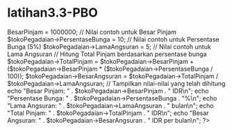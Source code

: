# latihan3.3-PBO
<?php
class Toko_Pegadaian_Syariah
{
    var $BesarPinjam;
    var $PersentaseBunga;
    var $TotalPinjam;
    var $LamaAngsuran;
    var $BesarAngsuran;
}

// Buat sebuah instance dari kelas
$tokoPegadaian = new Toko_Pegadaian_Syariah();

// Tetapkan properti-properti
$tokoPegadaian->BesarPinjam = 1000000; // Nilai contoh untuk Besar Pinjam
$tokoPegadaian->PersentaseBunga = 10;   // Nilai contoh untuk Persentase Bunga (5%)
$tokoPegadaian->LamaAngsuran = 5;     // Nilai contoh untuk Lama Angsuran

// Hitung Total Pinjam berdasarkan persentase bunga
$tokoPegadaian->TotalPinjam = $tokoPegadaian->BesarPinjam + ($tokoPegadaian->BesarPinjam * ($tokoPegadaian->PersentaseBunga / 100));
$tokoPegadaian->BesarAngsuran = $tokoPegadaian->TotalPinjam / $tokoPegadaian->LamaAngsuran;

// Tampilkan nilai-nilai yang telah dihitung
echo "Besar Pinjam: " . $tokoPegadaian->BesarPinjam . " IDR\n";
echo "Persentase Bunga: " . $tokoPegadaian->PersentaseBunga . "%\n";
echo "Lama Angsuran: " . $tokoPegadaian->LamaAngsuran . " bulan\n";
echo "Total Pinjam: " . $tokoPegadaian->TotalPinjam . " IDR\n";
echo "Besar Angsuran: " . $tokoPegadaian->BesarAngsuran . " IDR per bulan\n";
?>
